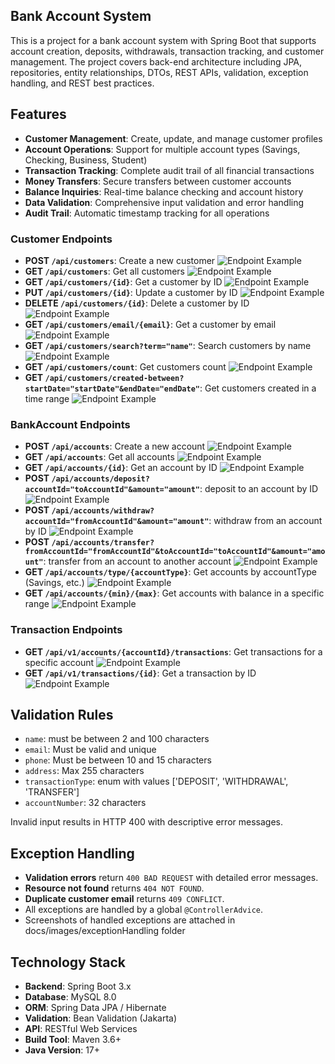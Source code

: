 ## Bank Account System
This is a project for a bank account system with Spring Boot that supports account creation, deposits, withdrawals, transaction tracking, and customer management. The project covers back-end architecture including JPA, repositories, entity relationships, DTOs, REST APIs, validation, exception handling, and REST best practices.

## Features
- **Customer Management**: Create, update, and manage customer profiles
- **Account Operations**: Support for multiple account types (Savings, Checking, Business, Student)
- **Transaction Tracking**: Complete audit trail of all financial transactions
- **Money Transfers**: Secure transfers between customer accounts
- **Balance Inquiries**: Real-time balance checking and account history
- **Data Validation**: Comprehensive input validation and error handling
- **Audit Trail**: Automatic timestamp tracking for all operations

### Customer Endpoints
- **POST `/api/customers`**: Create a new customer ![Endpoint Example](docs/images/customer/create_customer.PNG)
- **GET `/api/customers`**: Get all customers ![Endpoint Example](docs/images/customer/get_all_customers.PNG)
- **GET `/api/customers/{id}`**: Get a customer by ID ![Endpoint Example](docs/images/customer/get_customer_by_ID.PNG)
- **PUT `/api/customers/{id}`**: Update a customer by ID ![Endpoint Example](docs/images/customer/update_customer_by_ID.PNG)
- **DELETE `/api/customers/{id}`**: Delete a customer by ID ![Endpoint Example](docs/images/customer/delete_customer_by_ID.PNG)
- **GET `/api/customers/email/{email}`**: Get a customer by email ![Endpoint Example](docs/images/customer/get_customer_by_email.PNG)
- **GET `/api/customers/search?term="name"`**: Search customers by name ![Endpoint Example](docs/images/customer/search_customers_by_name.PNG)
- **GET `/api/customers/count`**: Get customers count ![Endpoint Example](docs/images/customer/get_customers_count.PNG)
- **GET `/api/customers/created-between?startDate="startDate"&endDate="endDate"`**: Get customers created in a time range ![Endpoint Example](docs/images/customer/get_customers_created_between.PNG)

### BankAccount Endpoints
- **POST `/api/accounts`**: Create a new account ![Endpoint Example](docs/images/account/create_bank_account.PNG)
- **GET `/api/accounts`**: Get all accounts ![Endpoint Example](docs/images/account/get_all_accounts.PNG)
- **GET `/api/accounts/{id}`**: Get an account by ID ![Endpoint Example](docs/images/account/get_account_by_ID.PNG)
- **POST `/api/accounts/deposit?accountId="toAccountId"&amount="amount"`**: deposit to an account by ID ![Endpoint Example](docs/images/account/deposit_to_account.PNG)
- **POST `/api/accounts/withdraw?accountId="fromAccountId"&amount="amount"`**: withdraw from an account by ID ![Endpoint Example](docs/images/account/withdraw_from_account.PNG)
- **POST `/api/accounts/transfer?fromAccountId="fromAccountId"&toAccountId="toAccountId"&amount="amount"`**: transfer from an account to another account ![Endpoint Example](docs/images/account/transfer_from_account_to_another_account.PNG)
- **GET `/api/accounts/type/{accountType}`**: Get accounts by accountType (Savings, etc.) ![Endpoint Example](docs/images/account/get_accounts_by_account_type.PNG)
- **GET `/api/accounts/{min}/{max}`**: Get accounts with balance in a specific range ![Endpoint Example](docs/images/account/get_accounts_in_amount_range.PNG)

### Transaction Endpoints
- **GET `/api/v1/accounts/{accountId}/transactions`**: Get transactions for a specific account ![Endpoint Example](docs/images/transaction/get_transactions_for_account.PNG)
- **GET `/api/v1/transactions/{id}`**: Get a transaction by ID ![Endpoint Example](docs/images/transaction/get_transaction_by_ID.PNG)

## Validation Rules
- `name`: must be between 2 and 100 characters
- `email`: Must be valid and unique
- `phone`: Must be between 10 and 15 characters
- `address`: Max 255 characters
- `transactionType`: enum with values ['DEPOSIT', 'WITHDRAWAL', 'TRANSFER']
- `accountNumber`: 32 characters

Invalid input results in HTTP 400 with descriptive error messages.

## Exception Handling
- **Validation errors** return `400 BAD REQUEST` with detailed error messages.
- **Resource not found** returns `404 NOT FOUND`.
- **Duplicate customer email** returns `409 CONFLICT`.
- All exceptions are handled by a global `@ControllerAdvice`.
- Screenshots of handled exceptions are attached in docs/images/exceptionHandling folder

## Technology Stack
- **Backend**: Spring Boot 3.x
- **Database**: MySQL 8.0
- **ORM**: Spring Data JPA / Hibernate
- **Validation**: Bean Validation (Jakarta)
- **API**: RESTful Web Services
- **Build Tool**: Maven 3.6+
- **Java Version**: 17+
